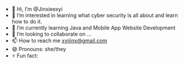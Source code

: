 - 👋 Hi, I’m @Jinxieexyi
- 👀 I’m interested in learning what cyber security is all about and learn how to do it.
- 🌱 I’m currently learning Java and Mobile App Website Development 
- 💞️ I’m looking to collaborate on ...
- 📫 How to reach me xyijinx@gmail.com
- 😄 Pronouns: she/they
- ⚡ Fun fact: 

<!---
Jinxieexyi/Jinxieexyi is a ✨ special ✨ repository because its `README.md` (this file) appears on your GitHub profile.
You can click the Preview link to take a look at your changes.
--->
